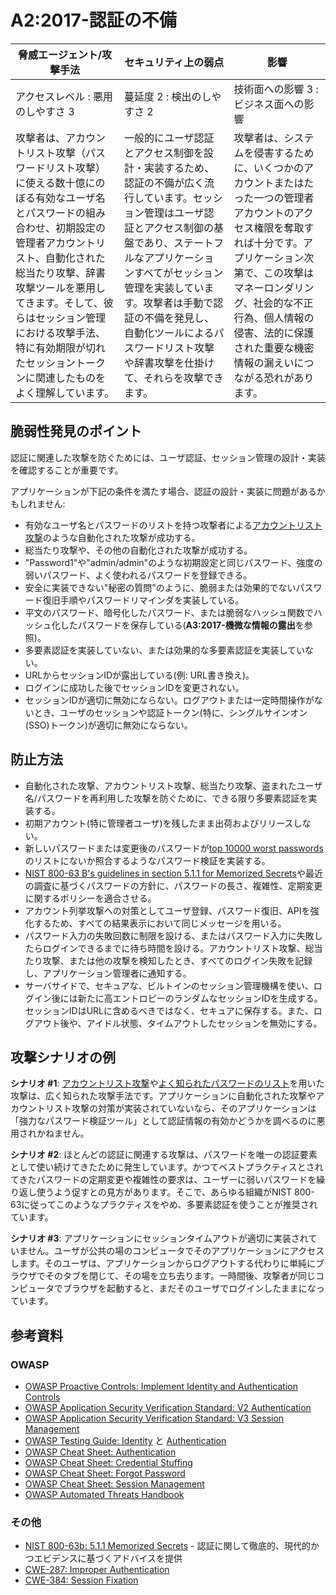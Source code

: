 # A2:2017-認証の不備

| 脅威エージェント/攻撃手法 | セキュリティ上の弱点           | 影響               |
| -- | -- | -- |
| アクセスレベル : 悪用のしやすさ 3 | 蔓延度 2 : 検出のしやすさ 2 | 技術面への影響 3 : ビジネス面への影響 |
| 攻撃者は、アカウントリスト攻撃（パスワードリスト攻撃）に使える数十億にのぼる有効なユーザ名とパスワードの組み合わせ、初期設定の管理者アカウントリスト、自動化された総当たり攻撃、辞書攻撃ツールを悪用してきます。そして、彼らはセッション管理における攻撃手法、特に有効期限が切れたセッショントークンに関連したものをよく理解しています。 | 一般的にユーザ認証とアクセス制御を設計・実装するため、認証の不備が広く流行しています。セッション管理はユーザ認証とアクセス制御の基盤であり、ステートフルなアプリケーションすべてがセッション管理を実装しています。攻撃者は手動で認証の不備を発見し、自動化ツールによるパスワードリスト攻撃や辞書攻撃を仕掛けて、それらを攻撃できます。 | 攻撃者は、システムを侵害するために、いくつかのアカウントまたはたった一つの管理者アカウントのアクセス権限を奪取すれば十分です。アプリケーション次第で、この攻撃はマネーロンダリング、社会的な不正行為、個人情報の侵害、法的に保護された重要な機密情報の漏えいにつながる恐れがあります。 |

## 脆弱性発見のポイント

認証に関連した攻撃を防ぐためには、ユーザ認証、セッション管理の設計・実装を確認することが重要です。

アプリケーションが下記の条件を満たす場合、認証の設計・実装に問題があるかもしれません:

* 有効なユーザ名とパスワードのリストを持つ攻撃者による[アカウントリスト攻撃](https://www.owasp.org/index.php/Credential_stuffing)のような自動化された攻撃が成功する。
* 総当たり攻撃や、その他の自動化された攻撃が成功する。
* "Password1"や"admin/admin"のような初期設定と同じパスワード、強度の弱いパスワード、よく使われるパスワードを登録できる。
* 安全に実装できない"秘密の質問"のように、脆弱または効果的でないパスワード復旧手順やパスワードリマインダを実装している。
* 平文のパスワード、暗号化したパスワード、または脆弱なハッシュ関数でハッシュ化したパスワードを保存している(**A3:2017-機微な情報の露出**を参照)。
* 多要素認証を実装していない、または効果的な多要素認証を実装していない。
* URLからセッションIDが露出している(例: URL書き換え)。
* ログインに成功した後でセッションIDを変更されない。
* セッションIDが適切に無効にならない。ログアウトまたは一定時間操作がないとき、ユーザのセッションや認証トークン(特に、シングルサインオン(SSO)トークン)が適切に無効にならない。

## 防止方法

* 自動化された攻撃、アカウントリスト攻撃、総当たり攻撃、盗まれたユーザ名/パスワードを再利用した攻撃を防ぐために、できる限り多要素認証を実装する。
* 初期アカウント(特に管理者ユーザ)を残したまま出荷およびリリースしない。
* 新しいパスワードまたは変更後のパスワードが[top 10000 worst passwords](https://github.com/danielmiessler/SecLists/tree/master/Passwords)のリストにないか照合するようなパスワード検証を実装する。
* [NIST 800-63 B's guidelines in section 5.1.1 for Memorized Secrets](https://pages.nist.gov/800-63-3/sp800-63b.html#memsecret)や最近の調査に基づくパスワードの方針に、パスワードの長さ、複雑性、定期変更に関するポリシーを適合させる。
* アカウント列挙攻撃への対策としてユーザ登録、パスワード復旧、APIを強化するため、すべての結果表示において同じメッセージを用いる。
* パスワード入力の失敗回数に制限を設ける、またはパスワード入力に失敗したらログインできるまでに待ち時間を設ける。アカウントリスト攻撃、総当たり攻撃、または他の攻撃を検知したとき、すべてのログイン失敗を記録し、アプリケーション管理者に通知する。
* サーバサイドで、セキュアな、ビルトインのセッション管理機構を使い、ログイン後には新たに高エントロピーのランダムなセッションIDを生成する。セッションIDはURLに含めるべきではなく、セキュアに保存する。また、ログアウト後や、アイドル状態、タイムアウトしたセッションを無効にする。

## 攻撃シナリオの例

**シナリオ #1**: [アカウントリスト攻撃](https://www.owasp.org/index.php/Credential_stuffing)や[よく知られたパスワードのリスト](https://github.com/danielmiessler/SecLists)を用いた攻撃は、広く知られた攻撃手法です。アプリケーションに自動化された攻撃やアカウントリスト攻撃の対策が実装されていないなら、そのアプリケーションは「強力なパスワード検証ツール」として認証情報の有効かどうかを調べるのに悪用されかねません。

**シナリオ #2**: ほとんどの認証に関連する攻撃は、パスワードを唯一の認証要素として使い続けてきたために発生しています。かつてベストプラクティスとされてきたパスワードの定期変更や複雑性の要求は、ユーザーに弱いパスワードを繰り返し使うよう促すとの見方があります。そこで、あらゆる組織がNIST 800-63に従ってこのようなプラクティスをやめ、多要素認証を使うことが推奨されています。

**シナリオ #3**: アプリケーションにセッションタイムアウトが適切に実装されていません。ユーザが公共の場のコンピュータでそのアプリケーションにアクセスします。そのユーザは、アプリケーションからログアウトする代わりに単純にブラウザでそのタブを閉じて、その場を立ち去ります。一時間後、攻撃者が同じコンピュータでブラウザを起動すると、まだそのユーザでログインしたままになっています。

## 参考資料

### OWASP

* [OWASP Proactive Controls: Implement Identity and Authentication Controls](https://www.owasp.org/index.php/OWASP_Proactive_Controls#5:_Implement_Identity_and_Authentication_Controls)
* [OWASP Application Security Verification Standard: V2 Authentication](https://www.owasp.org/index.php/Category:OWASP_Application_Security_Verification_Standard_Project#tab=Home)
* [OWASP Application Security Verification Standard: V3 Session Management](https://www.owasp.org/index.php/Category:OWASP_Application_Security_Verification_Standard_Project#tab=Home)
* [OWASP Testing Guide: Identity](https://www.owasp.org/index.php/Testing_Identity_Management)
 と [Authentication](https://www.owasp.org/index.php/Testing_for_authentication)
* [OWASP Cheat Sheet: Authentication](https://www.owasp.org/index.php/Authentication_Cheat_Sheet)
* [OWASP Cheat Sheet: Credential Stuffing](https://www.owasp.org/index.php/Credential_Stuffing_Prevention_Cheat_Sheet)
* [OWASP Cheat Sheet: Forgot Password](https://www.owasp.org/index.php/Forgot_Password_Cheat_Sheet)
* [OWASP Cheat Sheet: Session Management](https://www.owasp.org/index.php/Session_Management_Cheat_Sheet)
* [OWASP Automated Threats Handbook](https://www.owasp.org/index.php/OWASP_Automated_Threats_to_Web_Applications)

### その他

* [NIST 800-63b: 5.1.1 Memorized Secrets](https://pages.nist.gov/800-63-3/sp800-63b.html#memsecret) - 認証に関して徹底的、現代的かつエビデンスに基づくアドバイスを提供
* [CWE-287: Improper Authentication](https://cwe.mitre.org/data/definitions/287.html)
* [CWE-384: Session Fixation](https://cwe.mitre.org/data/definitions/384.html)
